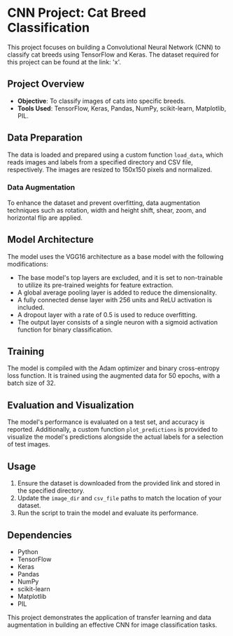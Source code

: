 
# CNN Project: Cat Breed Classification

This project focuses on building a Convolutional Neural Network (CNN) to classify cat breeds using TensorFlow and Keras. The dataset required for this project can be found at the link: 'x'.

## Project Overview

- **Objective**: To classify images of cats into specific breeds.
- **Tools Used**: TensorFlow, Keras, Pandas, NumPy, scikit-learn, Matplotlib, PIL.

## Data Preparation

The data is loaded and prepared using a custom function `load_data`, which reads images and labels from a specified directory and CSV file, respectively. The images are resized to 150x150 pixels and normalized.

### Data Augmentation

To enhance the dataset and prevent overfitting, data augmentation techniques such as rotation, width and height shift, shear, zoom, and horizontal flip are applied.

## Model Architecture

The model uses the VGG16 architecture as a base model with the following modifications:
- The base model's top layers are excluded, and it is set to non-trainable to utilize its pre-trained weights for feature extraction.
- A global average pooling layer is added to reduce the dimensionality.
- A fully connected dense layer with 256 units and ReLU activation is included.
- A dropout layer with a rate of 0.5 is used to reduce overfitting.
- The output layer consists of a single neuron with a sigmoid activation function for binary classification.

## Training

The model is compiled with the Adam optimizer and binary cross-entropy loss function. It is trained using the augmented data for 50 epochs, with a batch size of 32.

## Evaluation and Visualization

The model's performance is evaluated on a test set, and accuracy is reported. Additionally, a custom function `plot_predictions` is provided to visualize the model's predictions alongside the actual labels for a selection of test images.

## Usage

1. Ensure the dataset is downloaded from the provided link and stored in the specified directory.
2. Update the `image_dir` and `csv_file` paths to match the location of your dataset.
3. Run the script to train the model and evaluate its performance.

## Dependencies

- Python
- TensorFlow
- Keras
- Pandas
- NumPy
- scikit-learn
- Matplotlib
- PIL

This project demonstrates the application of transfer learning and data augmentation in building an effective CNN for image classification tasks.
